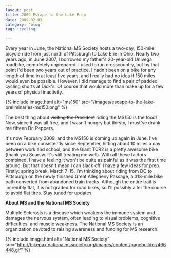 ```yaml
---
layout: post
title: 2009 Escape to the Lake Prep
date: 2009-02-03
category: 'blog'
tag: 'cycling'

---
```

Every year in June, the National MS Society hosts a two-day, 150-mile bicycle ride from just north of Pittsburgh to Lake Erie in Ohio. Nearly two years ago, in June 2007, I borrowed my father's 20-year-old Univega roadbike, completely unprepared. I used to run crosscountry, but by that point I'd been two years out of practice. I hadn't been on a bike for any length of time in at least five years, and I really had no idea if 150 miles would even be possible. However, I did manage to find a pair of padded cycling shorts at Dick's. Of course that would more than make up for a few years of physical inactivity.

{% include image.html alt="ms150" src="/images/escape-to-the-lake-preliminaries-ms150.png" %}

The best thing about <span style="text-decoration:line-through">visiting the President</span> riding the MS150 is the food! Now, since it was all free, and I wasn't hungry but thirsty, I must've drank me fifteen Dr. Peppers.

It's now February 2009, and the MS150 is coming up again in June. I've been on a bike consistently since September, hitting about 10 miles a day between work and school, and the Giant TCR2 is a pretty awesome bike (thank you Soursw. It's still treating me well). With all these factors combined, I have a feeling it won't be quite as painful as it was the first time around. But that doesn't mean I can slack off. I have a few ideas for prep. Firstly: spring break, March 7-15. I'm thinking about riding from DC to Pittsburgh on the newly finished Great Allegheny Passage, a 318-mile bike path converted from abandoned train tracks. Although the entire trail is incredibly flat, it is not graded for road bikes, so I'll possibly alter the course to avoid flat tires. Stay tuned for updates.

**About MS and the National MS Society**

Multiple Sclerosis is a disease which weakens the immune system and damages the nervous system, often leading to visual problems, cognitive difficulties, and muscle weakness. The National MS Society is an organization devoted to raising awareness and funding for MS research.

{% include image.html alt="National MS Society" src="http://bikepax.nationalmssociety.org/images/content/pagebuilder/466448.gif" %}
